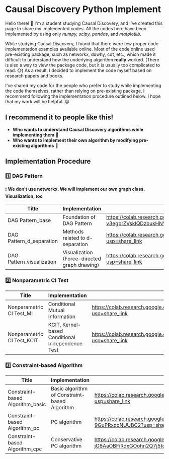 # Causal Discovery Python Implement

Hello there! 👋 I'm a student studying Causal Discovery, and I've created this page to share my implemented codes. All the codes here have been implemented by using only *numpy, scipy, pandas*, and *matplotlib*.

While studying Causal Discovery, I found that there were few proper code implementation examples available online. Most of the code online used pre-existing package, such as networkx, dowhy, cdt, etc., which made it difficult to understand how the underlying algorithm **really** worked. (There is also a way to view the package code, but it is usually too complicated to read. 😓) As a result, I decided to implement the code myself based on research papers and books.

I've shared my code for the people who prefer to study while implementing the code themselves, rather than relying on pre-existing package. I recommend following the implementation procedure outlined below. I hope that my work will be helpful. 😁

## **I recommend it to people like this!**


- **Who wants to understand Causal Discovery algorithms while implementing them** 👦
- **Who wants to implement their own algorithm by modifying pre-existing algorithms** 👩

## Implementation Procedure


### 1️⃣ DAG Pattern

❗ **We don't use networkx. We will implement our own graph class. Visualization, too**

| Title | Implementation | Notebook url |
| --- | --- | --- |
| DAG Pattern_base | Foundation of DAG Pattern | https://colab.research.google.com/drive/1cDxmQPL-v3egbrZVsklQDzbukHNVgeVq?usp=share_link |
| DAG Pattern_d_separation | Methods related to d-separation | https://colab.research.google.com/drive/1GZ6lX4RzSzSJriIe5_t-tRYZd4YULxoF?usp=share_link |
| DAG Pattern_visualization | Visualization (Force-directed graph drawing) | https://colab.research.google.com/drive/1hCDTh3zttekN6YFuvDiQpHd3YMrX7cIU?usp=share_link |

### 2️⃣ Nonparametric CI Test

| Title | Implementation | Notebook url |
| --- | --- | --- |
| Nonparametric CI Test_MI | Conditional Mutual Information | https://colab.research.google.com/drive/1n-62Din_vq5TY9zFrjxnXvK4iM2XQw9j?usp=share_link |
| Nonparametric CI Test_KCIT | KCIT, Kernel-based Conditional Independence Test | https://colab.research.google.com/drive/10Y37wFC4v3cl_7WNFheeUuH4iwKKREgq?usp=share_link |

### 3️⃣ **Constraint-based Algorithm**

| Title | Implementation | Notebook url |
| --- | --- | --- |
| Constraint-based Algorithm_basic | Basic algorithm of Constraint-based Algorithm | https://colab.research.google.com/drive/1Rrpdw1IlPNKN_yVqc1ZSFx_fzKfHdDtD?usp=share_link |
| Constraint-based Algorithm_pc | PC algorithm | https://colab.research.google.com/drive/1jhauXC8LsdViE8R58-9GuPRxdcNUUBC2?usp=share_link |
| Constraint-based Algorithm_cpc | Conservative PC algorithm | https://colab.research.google.com/drive/1NZMTB-jG8AaOBFiRdxGOohn2Q7j5tq31?usp=share_link |
